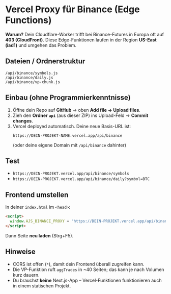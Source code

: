 # Vercel Proxy für Binance (Edge Functions)

**Warum?** Dein Cloudflare-Worker trifft bei Binance-Futures in Europa oft auf **403 (CloudFront)**. Diese Edge-Funktionen laufen in der Region **US-East (iad1)** und umgehen das Problem.

## Dateien / Ordnerstruktur
```
/api/binance/symbols.js
/api/binance/daily.js
/api/binance/vp-chunk.js
```

## Einbau (ohne Programmierkenntnisse)
1. Öffne dein Repo auf **GitHub** → oben **Add file → Upload files**.
2. Zieh den **Ordner `api`** (aus dieser ZIP) ins Upload-Feld → **Commit changes**.
3. Vercel deployed automatisch. Deine neue Basis-URL ist:
   ```
   https://DEIN-PROJEKT-NAME.vercel.app/api/binance
   ```
   (oder deine eigene Domain mit `/api/binance` dahinter)

## Test
- `https://DEIN-PROJEKT.vercel.app/api/binance/symbols`
- `https://DEIN-PROJEKT.vercel.app/api/binance/daily?symbol=BTC`

## Frontend umstellen
In deiner `index.html` im `<head>`:
```html
<script>
  window.AJS_BINANCE_PROXY = "https://DEIN-PROJEKT.vercel.app/api/binance";
</script>
```
Dann Seite **neu laden** (Strg+F5).

## Hinweise
- CORS ist offen (`*`), damit dein Frontend überall zugreifen kann.
- Die VP-Funktion ruft `aggTrades` in ~40 Seiten; das kann je nach Volumen kurz dauern.
- Du brauchst **keine** Next.js-App – Vercel-Funktionen funktionieren auch in einem statischen Projekt.
